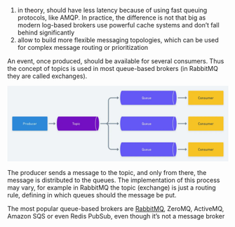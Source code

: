 1. in theory, should have less latency because of using fast queuing protocols, like AMQP. In practice, the difference is not that big as modern log-based brokers use powerful cache systems and don’t fall behind significantly
2. allow to build more flexible messaging topologies, which can be used for complex message routing or prioritization

An event, once produced, should be available for several consumers. Thus the concept of topics is used in most queue-based brokers (in RabbitMQ they are called exchanges).

![Pasted image 20231205132323](../../_Attachments/Pasted%20image%2020231205132323.png)

The producer sends a message to the topic, and only from there, the message is distributed to the queues. The implementation of this process may vary, for example in RabbitMQ the topic (exchange) is just a routing rule, defining in which queues should the message be put.

The most popular queue-based brokers are [RabbitMQ](RabbitMQ.md), ZeroMQ, ActiveMQ, Amazon SQS or even Redis PubSub, even though it’s not a message broker

